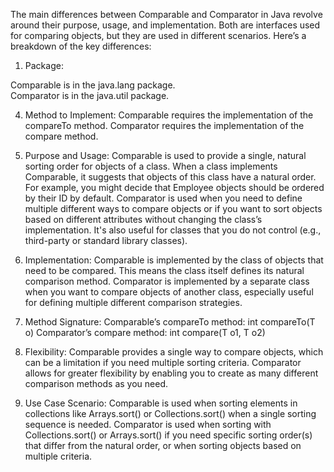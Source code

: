The main differences between Comparable and Comparator in Java revolve around their purpose, usage, and implementation. Both are interfaces used for comparing objects, but they are used in different scenarios. Here’s a breakdown of the key differences:

1. Package:
   
Comparable is in the java.lang package.</br>
Comparator is in the java.util package.

4. Method to Implement:
Comparable requires the implementation of the compareTo method.
Comparator requires the implementation of the compare method.

5. Purpose and Usage:
Comparable is used to provide a single, natural sorting order for objects of a class. When a class implements Comparable, it suggests that objects of this class have a natural order. For example, you might decide that Employee objects should be ordered by their ID by default.
Comparator is used when you need to define multiple different ways to compare objects or if you want to sort objects based on different attributes without changing the class’s implementation. It's also useful for classes that you do not control (e.g., third-party or standard library classes).

6. Implementation:
Comparable is implemented by the class of objects that need to be compared. This means the class itself defines its natural comparison method.
Comparator is implemented by a separate class when you want to compare objects of another class, especially useful for defining multiple different comparison strategies.

7. Method Signature:
Comparable’s compareTo method: int compareTo(T o)
Comparator’s compare method: int compare(T o1, T o2)

8. Flexibility:
Comparable provides a single way to compare objects, which can be a limitation if you need multiple sorting criteria.
Comparator allows for greater flexibility by enabling you to create as many different comparison methods as you need.

9. Use Case Scenario:
Comparable is used when sorting elements in collections like Arrays.sort() or Collections.sort() when a single sorting sequence is needed.
Comparator is used when sorting with Collections.sort() or Arrays.sort() if you need specific sorting order(s) that differ from the natural order, or when sorting objects based on multiple criteria.
